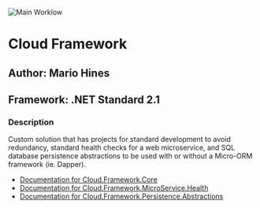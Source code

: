![Main Worklow](https://github.com/mariohines/Cloud.Framework/workflows/main/badge.svg?event=push)

# Cloud Framework
## Author: Mario Hines
## Framework: .NET Standard 2.1

### Description
Custom solution that has projects for standard development to avoid redundancy, standard health checks for a web microservice, 
and SQL database persistence abstractions to be used with or without a Micro-ORM framework (ie. Dapper).

- [Documentation for Cloud.Framework.Core](./src/Cloud.Framework.Core/ReadMe.md)
- [Documentation for Cloud.Framework.MicroService.Health](./src/Cloud.Framework.MicroService.Health)
- [Documentation for Cloud.Framework.Persistence.Abstractions](./src/Cloud.Framework.Persistence.Abstractions)